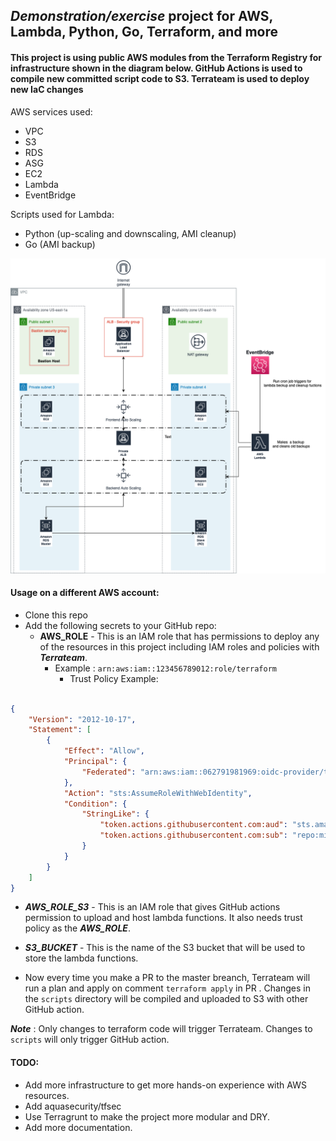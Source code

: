 ## _Demonstration/exercise_ project for AWS, Lambda, Python, Go, Terraform, and more



#### This project is using  public AWS modules from the Terraform Registry for infrastructure shown in the diagram below. GitHub Actions is used to compile new committed script code to S3. Terrateam is used to deploy new IaC changes


AWS services used:
* VPC
* S3
* RDS
* ASG
* EC2
* Lambda
* EventBridge

Scripts used for Lambda:
* Python (up-scaling and downscaling, AMI cleanup)
* Go (AMI backup)


![](img/demonstration.png)

#### Usage on a different AWS account:

* Clone this repo
* Add the following secrets to your GitHub repo:
  * **AWS_ROLE** - This is an IAM role that has permissions to deploy any of the resources in this project including IAM roles and policies with **_Terrateam_**.
    * Example : `arn:aws:iam::123456789012:role/terraform`
      * Trust Policy Example:
```json

{
    "Version": "2012-10-17",
    "Statement": [
        {
            "Effect": "Allow",
            "Principal": {
                "Federated": "arn:aws:iam::062791981969:oidc-provider/token.actions.githubusercontent.com" #This is the GitHub Actions OIDC provider
            },
            "Action": "sts:AssumeRoleWithWebIdentity",
            "Condition": {
                "StringLike": {
                    "token.actions.githubusercontent.com:aud": "sts.amazonaws.com",
                    "token.actions.githubusercontent.com:sub": "repo:miloszizic/*:*" #This is the GitHub repo name
                }
            }
        }
    ]
}
  ```
  * **_AWS_ROLE_S3_** - This is an IAM role that gives GitHub actions permission to upload and host lambda functions.
  It also needs trust policy as the **_AWS_ROLE_**.

  * **_S3_BUCKET_** - This is the name of the S3 bucket that will be used to store the lambda functions.
* Now every time you make a PR to the master breanch, Terrateam will run a plan and apply on comment `terraform apply` in PR . Changes in the `scripts` directory will be compiled and uploaded to S3 with other GitHub action.

**_Note_** : Only changes to terraform code will trigger Terrateam. Changes to `scripts` will only trigger GitHub action.

#### TODO:
* Add more infrastructure to get more hands-on experience with AWS resources.
* Add aquasecurity/tfsec
* Use Terragrunt to make the project more modular and DRY.
* Add more documentation.
